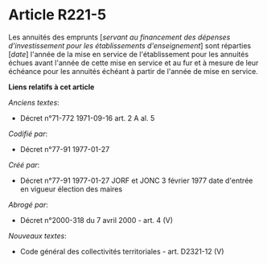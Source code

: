# Article R221-5

Les annuités des emprunts [*servant au financement des dépenses d'investissement pour les établissements d'enseignement*]
sont réparties [*date*] l'année de la mise en service de l'établissement pour les annuités échues avant l'année de cette mise
en service et au fur et à mesure de leur échéance pour les annuités échéant à partir de l'année de mise en service.

**Liens relatifs à cet article**

_Anciens textes_:

  - Décret n°71-772 1971-09-16 art. 2 A al. 5

_Codifié par_:

  - Décret n°77-91 1977-01-27

_Créé par_:

  - Décret n°77-91 1977-01-27 JORF et JONC 3 février 1977 date d'entrée en vigueur élection des maires

_Abrogé par_:

  - Décret n°2000-318 du 7 avril 2000 - art. 4 (V)

_Nouveaux textes_:

  - Code général des collectivités territoriales - art. D2321-12 (V)

